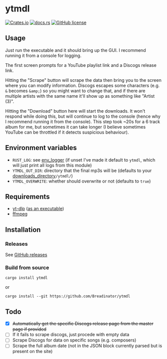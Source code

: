 # ytmdl
[![Crates.io](https://img.shields.io/crates/v/ytmdl)](https://crates.io/crates/ytmdl)
[![docs.rs](https://img.shields.io/docsrs/ytmdl)](https://docs.rs/ytmdl)
[![GitHub license](https://img.shields.io/github/license/Breadinator/ytmdl)](https://github.com/Breadinator/ytmdl/blob/main/LICENSE)

## Usage
Just run the executable and it should bring up the GUI. I recommend running it from a console for logging.

The first screen prompts for a YouTube playlist link and a Discogs release link.

Hitting the "Scrape" button will scrape the data then bring you to the screen where you can modify information.
Discogs escapes some characters (e.g. `&` becomes `&amp;`) so you might want to change that,
and if there are multiple artists with the same name it'll show up as something like "Artist (3)".

Hitting the "Download" button here will start the downloads.
It won't respond while doing this, but will continue to log to the console (hence why I recommend running it from the console).
This step took ~20s for a 6 track album for me, but sometimes it can take longer (I believe sometimes YouTube can be throttled if it detects suspicious behaviour).

## Environment variables
- `RUST_LOG`: see [env_logger](https://github.com/rust-cli/env_logger/) (if unset I've made it default to `ytmdl`, which will just print all logs from this module)
- `YTMDL_OUT_DIR`: directory that the final mp3s will be (defaults to your [downloads_directory](https://docs.rs/dirs/latest/dirs/fn.download_dir.html)`/ytmdl/`)
- `YTMDL_OVERWRITE`: whether should overwrite or not (defaults to `true`)

## Requirements
- [yt-dlp](https://github.com/yt-dlp/yt-dlp) ([as an executable](https://github.com/yt-dlp/yt-dlp/releases))
- [ffmpeg](https://ffmpeg.org/)

## Installation
### Releases
See [GitHub releases](https://github.com/Breadinator/ytmdl/releases)

### Build from source
```
cargo install ytmdl
```
or
```
cargo install --git https://github.com/Breadinator/ytmdl
```

## Todo
- [x] ~~Automatically get the specific Discogs release page from the master page if provided~~
- [ ] If it fails to scrape discogs, just procede with empty data
- [ ] Scrape Discogs for data on specific songs (e.g. composers)
- [ ] Scrape the full album date (not in the JSON block currently parsed but is present on the site)
